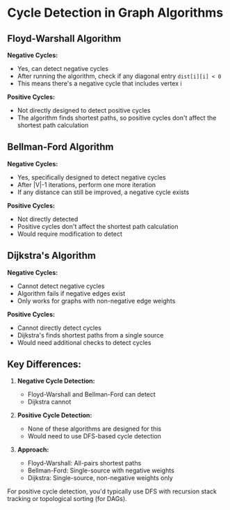 # Cycle Detection in Graph Algorithms

## Floyd-Warshall Algorithm

**Negative Cycles:**
- Yes, can detect negative cycles
- After running the algorithm, check if any diagonal entry `dist[i][i] < 0`
- This means there's a negative cycle that includes vertex i

**Positive Cycles:**
- Not directly designed to detect positive cycles
- The algorithm finds shortest paths, so positive cycles don't affect the shortest path calculation

## Bellman-Ford Algorithm

**Negative Cycles:**
- Yes, specifically designed to detect negative cycles
- After |V|-1 iterations, perform one more iteration
- If any distance can still be improved, a negative cycle exists

**Positive Cycles:**
- Not directly detected
- Positive cycles don't affect the shortest path calculation
- Would require modification to detect

## Dijkstra's Algorithm

**Negative Cycles:**
- Cannot detect negative cycles
- Algorithm fails if negative edges exist
- Only works for graphs with non-negative edge weights

**Positive Cycles:**
- Cannot directly detect cycles
- Dijkstra's finds shortest paths from a single source
- Would need additional checks to detect cycles

## Key Differences:

1. **Negative Cycle Detection:**
   - Floyd-Warshall and Bellman-Ford can detect
   - Dijkstra cannot

2. **Positive Cycle Detection:**
   - None of these algorithms are designed for this
   - Would need to use DFS-based cycle detection

3. **Approach:**
   - Floyd-Warshall: All-pairs shortest paths
   - Bellman-Ford: Single-source with negative weights
   - Dijkstra: Single-source, non-negative weights only

For positive cycle detection, you'd typically use DFS with recursion stack tracking or topological sorting (for DAGs).
